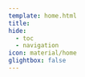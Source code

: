 ```yaml
---
template: home.html
title:
hide:
  - toc
  - navigation
icon: material/home
glightbox: false
---
```

